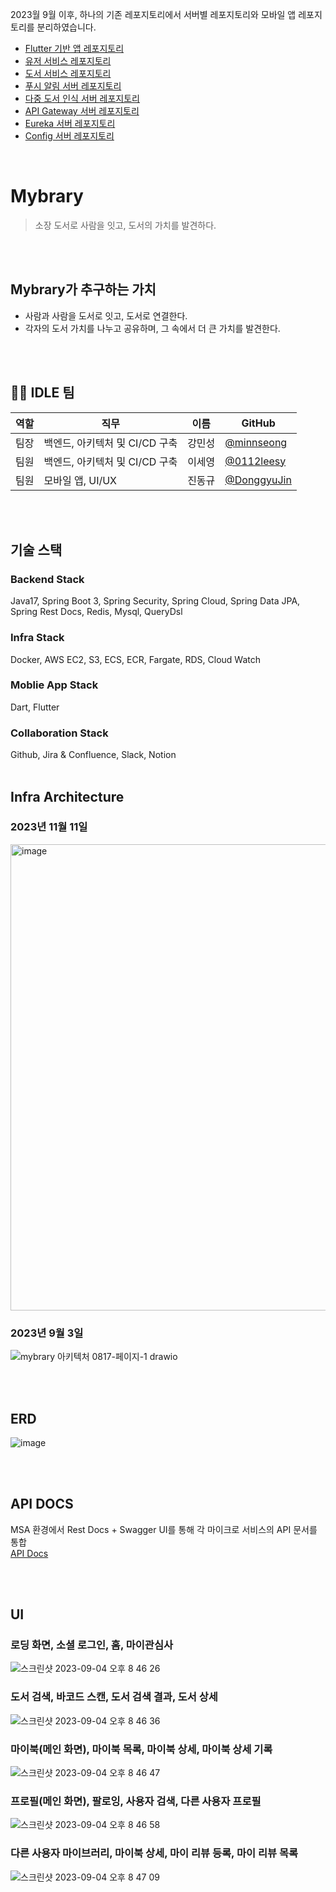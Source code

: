 2023월 9월 이후, 하나의 기존 레포지토리에서 서버별 레포지토리와 모바일 앱 레포지토리를 분리하였습니다.
<div>
  <ul>
  <li><a href="https://github.com/SWM-IDLE/mybrary-application">Flutter 기반 앱 레포지토리</a></li>
  <li><a href="https://github.com/SWM-IDLE/mybrary-user-service">유저 서비스 레포지토리</a></li>
  <li><a href="https://github.com/SWM-IDLE/mybrary-book-service">도서 서비스 레포지토리</a></li>
  <li><a href="https://github.com/SWM-IDLE/mybrary-notification-service">푸시 알림 서버 레포지토리</a></li>
  <li><a href="https://github.com/SWM-IDLE/mybrary-multi-book-recognition-service">다중 도서 인식 서버 레포지토리</a></li>
  <li><a href="https://github.com/SWM-IDLE/mybrary-apigateway-server">API Gateway 서버 레포지토리</a></li>
  <li><a href="https://github.com/SWM-IDLE/mybrary-eureka-server">Eureka 서버 레포지토리</a></li>
  <li><a href="https://github.com/SWM-IDLE/mybrary-config-server">Config 서버 레포지토리</a></li>
  </ul>
</div>

<br/>

# Mybrary
> 소장 도서로 사람을 잇고, 도서의 가치를 발견하다.

<br/>
<br/>

## Mybrary가 추구하는 가치
- 사람과 사람을 도서로 잇고, 도서로 연결한다.
- 각자의 도서 가치를 나누고 공유하며, 그 속에서 더 큰 가치를 발견한다.

<br/>
<br/>

## 👨‍💻 IDLE 팀
  
| 역할 | 직무   | 이름   | GitHub                                         |
| ---- | ------ | ------ | ---------------------------------------------- |
| 팀장 | 백엔드, 아키텍처 및 CI/CD 구축 | 강민성 | [@minnseong](https://github.com/minnseong) |
| 팀원 | 백엔드, 아키텍처 및 CI/CD 구축 | 이세영 | [@0112leesy](https://github.com/0112leesy) |
| 팀원 | 모바일 앱, UI/UX | 진동규 | [@DonggyuJin](https://github.com/DonggyuJin) |  

</div>
 
<br/>
<br/>

## 기술 스택

### Backend Stack
<div align=left> 
<!--    <img src="https://img.shields.io/badge/java-007396?style=for-the-badge&logo=java&logoColor=white"> 
  <img src="https://img.shields.io/badge/python-3776AB?style=for-the-badge&logo=python&logoColor=white"> 
  <img src="https://img.shields.io/badge/flask-000000?style=for-the-badge&logo=flask&logoColor=white">
  <img src="https://img.shields.io/badge/spring jpa-6DB33F?style=for-the-badge&logo=springjpa&logoColor=white">
  <img src="https://img.shields.io/badge/spring boot-6DB33F?style=for-the-badge&logo=springboot&logoColor=white">
  <img src="https://img.shields.io/badge/spring security-6DB33F?style=for-the-badge&logo=springsecurity&logoColor=white">
  <img src="https://img.shields.io/badge/dart-0175C2?style=for-the-badge&logo=dart&logoColor=white">
  <img src="https://img.shields.io/badge/flutter-02569B?style=for-the-badge&logo=flutter&logoColor=white">
  <img src="https://img.shields.io/badge/mysql-4479A1?style=for-the-badge&logo=mysql&logoColor=white"> 
  <img src="https://img.shields.io/badge/firebase-FFCA28?style=for-the-badge&logo=firebase&logoColor=white">
  <img src="https://img.shields.io/badge/redis-DC382D?style=for-the-badge&logo=redis&logoColor=white">
  <img src="https://img.shields.io/badge/aws-232F3E?style=for-the-badge&logo=amazonaws&logoColor=white">
  <img src="https://img.shields.io/badge/git-F05032?style=for-the-badge&logo=git&logoColor=white">
  <img src="https://img.shields.io/badge/github-181717?style=for-the-badge&logo=github&logoColor=white">
  <img src="https://img.shields.io/badge/jira-0052CC?style=for-the-badge&logo=jira&logoColor=white">
  <img src="https://img.shields.io/badge/confluence-172B4D?style=for-the-badge&logo=confluence&logoColor=white">
  <img src="https://img.shields.io/badge/slack-4A154B?style=for-the-badge&logo=slack&logoColor=white">
  <img src="https://img.shields.io/badge/notion-000000?style=for-the-badge&logo=notion&logoColor=white"> -->
  Java17, Spring Boot 3, Spring Security, Spring Cloud, Spring Data JPA, Spring Rest Docs, Redis, Mysql, QueryDsl
</div>

### Infra Stack
Docker, AWS EC2, S3, ECS, ECR, Fargate, RDS, Cloud Watch

### Moblie App Stack
<div align=left> 
  Dart, Flutter
</div>

### Collaboration Stack
<div align=left> 
  Github, Jira & Confluence, Slack, Notion

<br/>
<br/>

## Infra Architecture
### 2023년 11월 11일
<img width="746" alt="image" src="https://github.com/SWM-IDLE/mybrary/assets/71378475/22d3b65f-da7e-4e1c-bdbf-e05cb51bf4ac">

### 2023년 9월 3일
![mybrary 아키텍처 0817-페이지-1 drawio](https://github.com/SWM-IDLE/mybrary/assets/71378475/f60ea648-c522-408b-9181-f640192c5b14)


<br/>
<br/>

## ERD
![image](https://github.com/SWM-IDLE/mybrary/assets/71378475/fbd8f09e-4c34-4ad6-bff1-13d0cf2f3f37)

<br/>
<br/>

## API DOCS
MSA 환경에서 Rest Docs + Swagger UI를 통해 각 마이크로 서비스의 API 문서를 통합 <br/>
<a href="http://docs.mybrary.kr/">API Docs</a> 

<br/>
<br/>

## UI
### 로딩 화면, 소셜 로그인, 홈, 마이관심사
![스크린샷 2023-09-04 오후 8 46 26](https://github.com/SWM-IDLE/mybrary/assets/71378475/f9e8bef2-1c3b-492e-bd7c-6aa0bc56ffd3)
### 도서 검색, 바코드 스캔, 도서 검색 결과, 도서 상세
![스크린샷 2023-09-04 오후 8 46 36](https://github.com/SWM-IDLE/mybrary/assets/71378475/076182d0-8542-494b-b7e3-65cff1c69e13)
### 마이북(메인 화면), 마이북 목록, 마이북 상세, 마이북 상세 기록
![스크린샷 2023-09-04 오후 8 46 47](https://github.com/SWM-IDLE/mybrary/assets/71378475/fa4e3542-4e39-4362-80d2-3bf025a54eb6)
### 프로필(메인 화면), 팔로잉, 사용자 검색, 다른 사용자 프로필
![스크린샷 2023-09-04 오후 8 46 58](https://github.com/SWM-IDLE/mybrary/assets/71378475/f99f1039-453a-4114-900e-999137106096)
### 다른 사용자 마이브러리, 마이북 상세, 마이 리뷰 등록, 마이 리뷰 목록
![스크린샷 2023-09-04 오후 8 47 09](https://github.com/SWM-IDLE/mybrary/assets/71378475/b42bf2de-4952-4b60-9f3a-ff2a0aa4c52b)

